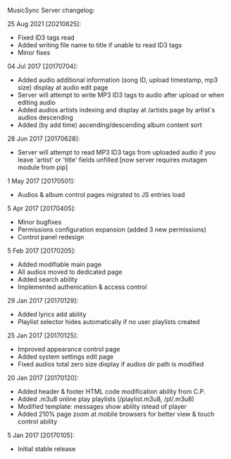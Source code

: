 MusicSync Server changelog:

25 Aug 2021 [20210825]:

* Fixed ID3 tags read
* Added writing file name to title if unable to read ID3 tags
* Minor fixes

04 Jul 2017 [20170704]:

* Added audio additional information (song ID, upload timestamp, mp3 size) display at audio edit page
* Server will attempt to write MP3 ID3 tags to audio after upload or when editing audio
* Added audios artists indexing and display at /artists page by artist`s audios descending
* Added (by add time) ascending/descending album content sort

28 Jun 2017 [20170628]:

* Server will attempt to read MP3 ID3 tags from uploaded audio if you leave 'artist' or 'title' fields unfilled [now server requires mutagen module from pip]

1 May 2017 [20170501]:

* Audios & album control pages migrated to JS entries load

5 Apr 2017 [20170405]:

* Minor bugfixes
* Permissions configuration expansion (added 3 new permissions)
* Control panel redesign

5 Feb 2017 [20170205]:

* Added modifiable main page
* All audios moved to dedicated page
* Added search ability
* Implemented authenication & access control

29 Jan 2017 [20170129]:
* Added lyrics add ability
* Playlist selector hides automatically if no user playlists created

25 Jan 2017 [20170125]:
* Improved appearance control page
* Added system settings edit page
* Fixed audios total zero size display if audios dir path is modified

20 Jan 2017 [20170120]:
* Added header & footer HTML code modification ability from C.P.
* Added .m3u8 online play playlists (/playlist.m3u8, /pl/<album>.m3u8)
* Modified template: messages show ability istead of player
* Added 210% page zoom at mobile browsers for better view & touch control ability

5 Jan 2017 [20170105]:
* Initial stable release

